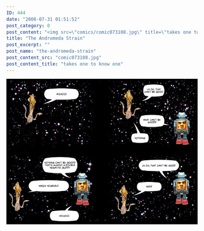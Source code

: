 ```yaml
---
ID: 444
date: "2008-07-31 01:51:52"
post_category: 0
post_content: "<img src=\"comics/comic073108.jpg\" title=\"takes one to know one\" />"
title: "The Andromeda Strain"
post_excerpt: ""
post_name: "the-andromeda-strain"
post_content_src: "comic073108.jpg"
post_content_title: "takes one to know one"
---
```



[![takes one to know one](/comics-hi-res/comic073108.jpg)](/comics-hi-res/comic073108.jpg "takes one to know one")
